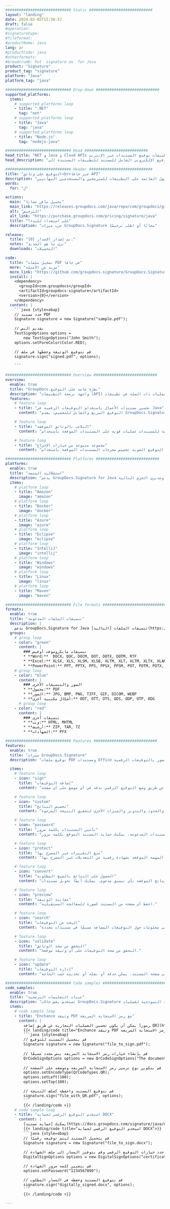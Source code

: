 ```yaml
---
############################# Static ############################
layout: "landing"
date: 2024-03-05T15:50:57
draft: false
#operation: 
#signaturetype: 
#fileformat: 
#productName: Java
lang: ar
#productCode: java
#otherformats: 
#breadcrumb: Put  signature on  for Java
product: "Signature"
product_tag: "signature"
platform: "Java"
platform_tag: "java"

############################# Drop-down ############################
supported_platforms:
  items:
    # supported_platforms loop
    - title: ".NET"
      tag: "net"
    # supported_platforms loop
    - title: "Java"
      tag: "java"
    # supported_platforms loop
    - title: "Node.js"
      tag: "nodejs-java"

############################# Head ############################
head_title: "NET و Java و Cloud APIs وتطبيقات توقيع المستندات عبر الإنترنت"
head_description: "احصل على حل التوقيع الإلكتروني الشامل للمستند للتطبيقات المستندة إلى .NET و Java والتطبيقات المستندة إلى السحابة. قم بتوقيع تنسيقات المستندات الشائعة عبر الإنترنت باستخدام ميزة السحب والإفلات البسيطة"

############################# Header ############################
title: "التوقيع على وثائق<br>عبر جافا API"
description: "قم بتوقيع المستندات والصور الرقمية على أي نظام أساسي باستخدام واجهات برمجة التطبيقات المرنة والحلول القائمة على التطبيقات للمبرمجين والمستخدمين النهائيين."
words:
  for: "ل"

actions:
  main: "تحميل مافن مجانا"
  main_link: "https://releases.groupdocs.com/java/repo/com/groupdocs/groupdocs-signature/"
  alt: "الترخيص"
  alt_link: "https://purchase.groupdocs.com/pricing/signature/java"
  title: "على استعداد للبدء؟"
  description: "جرب ميزات GroupDocs.Signature مجانًا أو اطلب ترخيصًا"

release:
  title: "تم إصدار الإصدار {0}."
  notes: "ترى ما هو الجديد"
  downloads: "التحميلات"

code:
  title: "تسجيل ملفات PDF في جافا"
  more: "مزيد من الأمثلة"
  more_link: "https://github.com/groupdocs-signature/GroupDocs.Signature-for-Java"
  install: |
    <dependency>
      <groupId>com.groupdocs</groupId>
      <artifactId>groupdocs-signature</artifactId>
      <version>{0}</version>
    </dependency>
  content: |
    ```java {style=abap}  
    // حدد مستند PDF
    Signature signature = new Signature("sample.pdf");
    
    // تقديم النص
    TextSignOptions options = 
        new TextSignOptions("John Smith");
    options.setForeColor(Color.RED);

    // قم بتوقيع الوثيقة وحفظها في ملف
    signature.sign("signed.pdf", options);
    
    ```

############################# Overview ############################
overview:
  enable: true
  title: "GroupDocs.نظرة عامة على التوقيع"
  description: "واجهة برمجة التطبيقات (API) لتنفيذ توقيع المستندات والعمليات ذات الصلة في تطبيقات Java"
  features:
    # feature loop
    - title: "تحسين مستندات الأعمال باستخدام التوقيعات الرقمية في Java"
      content: "التوقيع السريع والقابل للتخصيص: يقدم GroupDocs.Signature for Java مجموعة واسعة من خيارات التوقيع الرقمي لملفات PDF والصور ومستندات Office. يمكنك استخدام النصوص أو الرموز الشريطية أو رموز QR أو الشهادات الرقمية أو الصور أو البيانات الوصفية المخفية. معالجة المستندات سريعة وفعالة."

    # feature loop
    - title: "التلاعب بالوثائق الموقعة"
      content: "تتضمن المعالجة المتقدمة للمستندات عمليات قوية على المستندات الموقعة باستخدام GroupDocs.Signature لـ Java. يمكنك البحث عن التوقيعات التي تمت إضافتها إلى مستندات الأعمال والتحقق من صحتها باستخدام معايير مفيدة متعددة. بالإضافة إلى ذلك، يمكنك الوصول إلى معلومات تفصيلية حول المستند أو الحصول على صور معاينة لصفحاته."

    # feature loop
    - title: "مجموعة متنوعة من خيارات الإخراج"
      content: "تتيح لك خيارات التوقيع القوية تخصيص مخرجات المستندات الموقعة باستخدام GroupDocs.Signature for Java. يمكنك وضع أي توقيع بدقة على أي صفحة مستند وتكوين مظهره بطرق مختلفة. تدعم Java API حفظ مستندات الأعمال الموقعة في العديد من التنسيقات المدعومة وتوفر خيارات لتأمينها بكلمات مرور."

############################# Platforms ############################
platforms:
  enable: true
  title: "استقلالية المنصة"
  description: "يدعم GroupDocs.Signature for Java أنظمة التشغيل وأطر العمل ومديري الحزم التالية"
  items:
    # platform loop
    - title: "Amazon"
      image: "amazon"
    # platform loop
    - title: "Docker"
      image: "docker"
    # platform loop
    - title: "Azure"
      image: "azure"
    # platform loop
    - title: "Eclipse"
      image: "eclipse"
    # platform loop
    - title: "IntelliJ"
      image: "intellij"
    # platform loop
    - title: "Windows"
      image: "windows"
    # platform loop
    - title: "Linux"
      image: "linux"
    # platform loop
    - title: "Maven"
      image: "maven"

############################# File formats ############################
formats:
  enable: true
  title: "تنسيقات الملفات المدعومة"
  description: |
    يدعم GroupDocs.Signature for Java تنسيقات الملفات [التالية](https://docs.groupdocs.com/signature/java/supported-document-formats/) العمليات باستخدام.
  groups:
    # group loop
    - color: "green"
      content: |
        ### تنسيقات مايكروسوفت أوفيس
        * **Word:**  DOCX, DOC, DOCM, DOT, DOTX, DOTM, RTF
        * **Excel:** XLSX, XLS, XLSM, XLSB, XLTM, XLT, XLTM, XLTX, XLAM, SXC, SpreadsheetML
        * **PowerPoint:** PPT, PPTX, PPS, PPSX, PPSM, POT, POTM, POTX, PPTM
    # group loop
    - color: "blue"
      content: |
        ### الصور والتنسيقات الأخرى
        * **محمول:** PDF
        * **الصور:** JPG, BMP, PNG, TIFF, GIF, DICOM, WEBP
        * **أشكال مكتبية أخرى:** ODT, OTT, OTS, ODS, ODP, OTP, ODG
      # group loop
    - color: "red"
      content: |
        ### تنسيقات أخرى
        * **ويب:** HTML, MHTML
        * **أرشيف:** ZIP, TAR, 7Z
        * **الشهادات:** PFX

############################# Features ############################
features:
  enable: true
  title: "ميزات GroupDocs.Signature"
  description: "توقيع ملفات PDF ومستندات Office والصور بالتوقيعات الرقمية"

  items:
    # feature loop
    - icon: "sign"
      title: "إضافة التوقيعات"
      content: "قم بتوقيع مستند باستخدام أنواع التوقيع المدعومة المختلفة عن طريق وضع التوقيع الرقمي بدقة في أي موضع على أي صفحة."

    # feature loop
    - icon: "custom"
      title: "تخصيص النتائج"
      content: "قم بتخصيص مظهر التوقيع عن طريق ضبط اللون والخط والحدود والتدوير والميزات الأخرى لتحقيق النتيجة المرجوة."

    # feature loop
    - icon: "password"
      title: "تأمين المستندات بكلمة مرور"
      content: "بالنسبة للعديد من أنواع المستندات المدعومة، يمكنك حماية المستند الموقع بكلمة مرور."

    # feature loop
    - icon: "protect"
      title: "منع التغييرات غير المصرح بها"
      content: "حماية مستندات العمل المهمة الموقعة بشهادة رقمية من التعديلات غير المصرح بها."

    # feature loop
    - icon: "convert"
      title: "الحصول على النتائج بالصيغ المطلوبة"
      content: "يمكنك بسهولة الحصول على ملفات النتائج الموقعة بأي تنسيق مدعوم. يمكنك أيضًا تحويل مستندات MS Word إلى PDF بسهولة."

    # feature loop
    - icon: "preview"
      title: "معاينة الوثيقة"
      content: "احفظ أي صفحة من المستند كصورة للمعالجة المستقبلية."

    # feature loop
    - icon: "search"
      title: "البحث عن التوقيعات"
      content: "من الممكن الحصول على معلومات حول التوقيعات المضافة مسبقًا في مستندات محددة."

    # feature loop
    - icon: "validate"
      title: "التحقق من صحة الوثائق"
      content: "التحقق من صحة التوقيعات على أي وثيقة موقعة."

    # feature loop
    - icon: "update"
      title: "إدارة التوقيعات"
      content: "بمجرد وضع التوقيع على صفحة المستند، يمكن حذفه أو نقله أو تحديثه حسب الحاجة."

############################# Code samples ############################
code_samples:
  enable: true
  title: "عينات التعليمات البرمجية"
  description: "تستخدم بعض حالات GroupDocs.Signature النموذجية لعمليات Java"
  items:
    # code sample loop
    - title: "Enchance وثيقة PDF مع رمز الاستجابة السريعة"
      content: |
        يمكن أن يكون تحسين العمليات التجارية عن طريق إضافة [رموز QR](https://docs.groupdocs.com/signature/java/esign-document-with-qr-code-signature/) إلى صفحات محددة من مستندات PDF أمرًا ذا قيمة. يوجد مثال لكيفية إضافة رمز QR باستخدام GroupDocs.Signature لـ Java.
        {{< landing/code title="Enchance وثيقة PDF مع رمز الاستجابة السريعة">}}
        ```java {style=abap}
        // قم بتحميل المستند للتوقيع
        Signature signature = new Signature("file_to_sign.pdf");
        
        // قم بإنشاء خيارات رمز الاستجابة السريعة بنص محدد مسبقًا
        QrCodeSignOptions options = new QrCodeSignOptions("The document is approved by John Smith");
        
        // قم بتكوين نوع ترميز رمز الاستجابة السريعة وموضعه على الصفحة
        options.setEncodeType(QrCodeTypes.QR);
        options.setLeft(100);
        options.setTop(100);

        // قم بتوقيع المستند واحفظه كملف النتيجة
        signature.sign("file_with_QR.pdf", options);
        ```
        {{< /landing/code >}}
    # code sample loop
    - title: "استخدم التوقيع الرقمي لحماية DOCX"
      content: |
        يمكنك [حماية مستند](https://docs.groupdocs.com/signature/java/esign-document-with-digital-signature/) باستخدام التوقيعات الشخصية أو توقيعات الشركة المخزنة كشهادات رقمية. لا يمكن تغيير المستندات المؤمنة بالشهادة دون إبطال التوقيع.
        {{< landing/code title="استخدم التوقيع الرقمي لحماية DOCX">}}
        ```java {style=abap}   
        // قم بتحميل المستند ليتم توقيعه رقميًا
        Signature signature = new Signature("file_to_sign.docx");
        
        // حدد خيارات التوقيع الرقمي وقم بتوفير المسار إلى ملف الشهادة
        DigitalSignOptions options = new DigitalSignOptions("certificate.pfx");

        // قم بتعيين كلمة مرور الشهادة
        options.setPassword("1234567890");

        // قم بتوقيع المستند وحفظه في المسار المطلوب
        signature.sign("digitally_signed.docx", options);
        ```
        {{< /landing/code >}}

---
```

